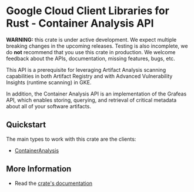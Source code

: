 # Google Cloud Client Libraries for Rust - Container Analysis API

<!-- Code generated by sidekick. DO NOT EDIT. -->

**WARNING:** this crate is under active development. We expect multiple breaking
changes in the upcoming releases. Testing is also incomplete, we do **not**
recommend that you use this crate in production. We welcome feedback about the
APIs, documentation, missing features, bugs, etc.

This API is a prerequisite for leveraging Artifact Analysis
scanning capabilities in both Artifact Registry and with Advanced
Vulnerability Insights (runtime scanning) in GKE.

In addition, the Container Analysis API is an implementation of the
Grafeas API, which enables storing, querying, and retrieval of critical
metadata
about all of your software artifacts.

## Quickstart

The main types to work with this crate are the clients:

* [ContainerAnalysis](https://docs.rs/google-cloud-containeranalysis-v1/latest/google_cloud_containeranalysis_v1/client/struct.ContainerAnalysis.html)

## More Information

* Read the [crate's documentation](https://docs.rs/google-cloud-containeranalysis-v1/latest/google-cloud-containeranalysis-v1)
